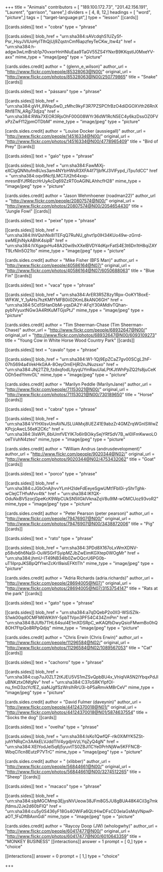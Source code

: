 +++
title = "Animais"
contributors = [ "189.100.172.73", "201.42.156.191", "Laurent", "garrison", "saree",]
dividers = [ 4, 8, 12,]
headings = [ "word", "picture",]
tags = [ "target-language:pt",]
type = "lesson"
[[cards]]

[[cards.sides]]
text = "cobra"
type = "phrase"

[[cards.sides]]
blob_href = "urn:sha384:sAVcdqhS1UZySf-Psr_HsyJVlUoHylTlhQjUj9ZqstnCmf6apzfeyTeCKw_ltw4z"
href = "urn:sha384:h-adgw3wLmBrsb1p70vxorHnHNluEaa9TaGV55ZS4YNxrB9KKqstlJ0MxeYV-axx"
mime_type = "image/jpeg"
type = "picture"

[cards.sides.credit]
author = " (glenn_e_wilson)"
author_url = "http://www.flickr.com/people/85328063@N00/"
original_url = "http://www.flickr.com/photos/85328063@N00/250779865"
title = "Snake"
[[cards]]

[[cards.sides]]
text = "pássaro"
type = "phrase"

[[cards.sides]]
blob_href = "urn:sha384:gVH_8Wqu5wD_zMhc9kyF3R7PZSPCfrBzO4diDGOXVth26RnXRhf8TN_ARg73djzq"
href = "urn:sha384:RWa7XEOR3RjsOhF00G08WYr36dW1RcN5EC4y6kzDssOZ0FVxPzZwFf12jpmOTDbM"
mime_type = "image/jpeg"
type = "picture"

[cards.sides.credit]
author = "Louise Docker (aussiegall)"
author_url = "http://www.flickr.com/people/14516334@N00/"
original_url = "http://www.flickr.com/photos/14516334@N00/4778965409"
title = "Bird of Prey"
[[cards]]

[[cards.sides]]
text = "galo"
type = "phrase"

[[cards.sides]]
blob_href = "urn:sha384:FawMiXj-eXClgQNNtufm8Uxs3am4NYbHWsR3XFA4f71jbfKJ3VIFypd_iTpu1dCC"
href = "urn:sha384:oqv9NcfjLMC7Jt2h64xxp-mresnBYJfR6zcHrUyAcDq69ZzRT0oAGlNLAhhcfH28"
mime_type = "image/jpeg"
type = "picture"

[cards.sides.credit]
author = "Jason Wehmhoener (roadman22)"
author_url = "http://www.flickr.com/people/20807574@N00/"
original_url = "http://www.flickr.com/photos/20807574@N00/2054654430"
title = "Jungle Fowl"
[[cards]]

[[cards.sides]]
text = "peixe"
type = "phrase"

[[cards.sides]]
blob_href = "urn:sha384:lhVQshNx8lTEFqQ7RuNU_ghvt1p0lH34KUo49w-zGrrd-swMEjhiNykABhK4sipB"
href = "urn:sha384:lVXgagvHu48A20wi9xXXelBVDY4dKprFatS4E3t6Dn1tH8qiZAYT9LrNln5O21to"
mime_type = "image/jpeg"
type = "picture"

[cards.sides.credit]
author = "Mike Fisher (BFS Man)"
author_url = "http://www.flickr.com/people/40586164@N07/"
original_url = "http://www.flickr.com/photos/40586164@N07/6050688063"
title = "Blue Fin"
[[cards]]

[[cards.sides]]
text = "vaca"
type = "phrase"

[[cards.sides]]
blob_href = "urn:sha384:ArER3R5Z8zy1Rpx-OoKY18oxE-WFKW_Y_1yAHs7hzKMfYMFB0ii02KmL8kANO6GH"
href = "urn:sha384:5Cd1SHanDbM-yqsDA2Y-AFqY30AMdIvTQhan-pyb1VyuxtNGw3A4RtKuMTGjsPtJ"
mime_type = "image/jpeg"
type = "picture"

[cards.sides.credit]
author = "Tim Sheerman-Chase (Tim Sheerman-Chase)"
author_url = "http://www.flickr.com/people/68932647@N00/"
original_url = "http://www.flickr.com/photos/68932647@N00/6093109273"
title = "Young Cow in White Horse Wood Country Park"
[[cards]]

[[cards.sides]]
text = "cavalo"
type = "phrase"

[[cards.sides]]
blob_href = "urn:sha384:W1-1Qj9EpZCaZ7gv00SCgL2hF-07hS694a4VekHkGAA-8OeyOmEHjRl2nJNuzsxo"
href = "urn:sha384:JNj2TZ9_fzdxqfodLllyyqUYmRauUlaLPtKJtWhPpZQ2fs8juCeKODh5edYnmrDL"
mime_type = "image/jpeg"
type = "picture"

[cards.sides.credit]
author = "Marilyn Peddle (MarilynJane)"
author_url = "http://www.flickr.com/people/71153021@N00/"
original_url = "http://www.flickr.com/photos/71153021@N00/730189650"
title = "Horse"
[[cards]]

[[cards.sides]]
text = "cabra"
type = "phrase"

[[cards.sides]]
blob_href = "urn:sha384:VYHXlsvUmAVNJSLUAMxj8UEZ41E9abzZr4GMZrqWGnlSWwZKPcjcAwcL56eK2CKc"
href = "urn:sha384:3IsWPi_6biUmfVEYIK7o6IrBOikySejYRfSdV7B_wl0IFmKwwoLOoeTVuhN4zteo"
mime_type = "image/jpeg"
type = "picture"

[cards.sides.credit]
author = "William Andrus (andrusdevelopment)"
author_url = "http://www.flickr.com/people/9020344@N02/"
original_url = "http://www.flickr.com/photos/9020344@N02/4753432062"
title = "Goat"
[[cards]]

[[cards.sides]]
text = "porco"
type = "phrase"

[[cards.sides]]
blob_href = "urn:sha384:cJGbOnAjhvvYLmH2IdeFdEeyeSgwUMt1FbI0i-yShrTghk-wClejCTHfvAfvv4tk"
href = "urn:sha384:IKfQX-OduNxBV5zorjGpeKcK9WpCUkSN5IlGklVknaZqV8u9lM-wOMCUoz93voR2"
mime_type = "image/jpeg"
type = "picture"

[cards.sides.credit]
author = "Peter Pearson (peter pearson)"
author_url = "http://www.flickr.com/people/79476907@N00/"
original_url = "http://www.flickr.com/photos/79476907@N00/3438872006"
title = "Pig"
[[cards]]

[[cards.sides]]
text = "rato"
type = "phrase"

[[cards.sides]]
blob_href = "urn:sha384:3PDd8X167oLxWmXDNV-p58vb6h6NaSl-OuWSGrFSyipMZJbZwEimKGXtep0WOgMr"
href = "urn:sha384:jhmU-IT49NB34lb0ZwOQcrU6PG0b-uT1iIprpJKSBpQfYlwrZcKrI9aisEFKtlTh"
mime_type = "image/jpeg"
type = "picture"

[cards.sides.credit]
author = "Adria Richards (adria.richards)"
author_url = "http://www.flickr.com/people/28694005@N07/"
original_url = "http://www.flickr.com/photos/28694005@N07/3153754147"
title = "Rats at the park"
[[cards]]

[[cards.sides]]
text = "gato"
type = "phrase"

[[cards.sides]]
blob_href = "urn:sha384:a7qDQebP2o0Il3-WSiSZIk-S1wk00qd0CMFM6WKlhY-5pbT1Vpn3PF54C434ZmPm"
href = "urn:sha384:BJUfb7THL64sul4E1mXDSRpC_wKAQfbDwyQsioFMwmBo0hQ8OH7FtpQo8RPpQdjq"
mime_type = "image/jpeg"
type = "picture"

[cards.sides.credit]
author = "Chris Erwin (Chris Erwin)"
author_url = "http://www.flickr.com/people/11296584@N02/"
original_url = "http://www.flickr.com/photos/11296584@N02/1089567053"
title = "Cat"
[[cards]]

[[cards.sides]]
text = "cachorro"
type = "phrase"

[[cards.sides]]
blob_href = "urn:sha384:cup7uJ0ZLT2tKJEU5VS1mZSvQpbBU4x_VhlqlVA5N2lYbqxPdJluBNKztxONfgNv"
href = "urn:sha384:C37oS8KYlpfOI-nu_fmD3zcYcfEZ_siaNJglfSzWrslhRrU3i-bP5aRmvkM8rCeV"
mime_type = "image/jpeg"
type = "picture"

[cards.sides.credit]
author = "David Fulmer (daveynin)"
author_url = "http://www.flickr.com/people/44124370018@N01/"
original_url = "http://www.flickr.com/photos/44124370018@N01/5874637554"
title = "Socks the dog"
[[cards]]

[[cards.sides]]
text = "ovelha"
type = "phrase"

[[cards.sides]]
blob_href = "urn:sha384:lsKo1QwfQF-rlk0XiMYK5ZSt-juhYNRqCn3AAkELVJddTIV4ygdjnVzLYqZyQ4gN"
href = "urn:sha384:XElYodJeI5q6j5yuvtTS0ZBJI1CYe0PrhNjWw5KFFNCB-WbqCI1cn8EutzP7VTrC"
mime_type = "image/jpeg"
type = "picture"

[cards.sides.credit]
author = " (xlibber)"
author_url = "http://www.flickr.com/people/56844661@N00/"
original_url = "http://www.flickr.com/photos/56844661@N00/3274512265"
title = "Sheep"
[[cards]]

[[cards.sides]]
text = "macaco"
type = "phrase"

[[cards.sides]]
blob_href = "urn:sha384:slpMGCMmp3EjysNVUeow38JFm8G5JU8gBUA48K4Cil3g7mkjfdmsJ2Je2d60bFIQ"
href = "urn:sha384:cu5y0S436yF18Gs4OWiFa6QLtHiwDFsCD3elaGsMqVNpwP-aOT_1FsDftBAxnGdi"
mime_type = "image/jpeg"
type = "picture"

[cards.sides.credit]
author = "Raycoy  Doop (JW) (whologwhy)"
author_url = "http://www.flickr.com/people/60417477@N00/"
original_url = "http://www.flickr.com/photos/60417477@N00/6010643359"
title = "MONKEY BUSINESS"
[[interactions]]
answer = 1
prompt = [ 0,]
type = "choice"

[[interactions]]
answer = 0
prompt = [ 1,]
type = "choice"

+++
